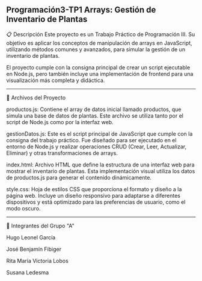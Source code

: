Programación3-TP1 Arrays: Gestión de Inventario de Plantas
---

📋 Descripción
Este proyecto es un Trabajo Práctico de Programación III. Su objetivo es aplicar los conceptos de manipulación de arrays en JavaScript, utilizando métodos comunes y avanzados, para simular la gestión de un inventario de plantas.

El proyecto cumple con la consigna principal de crear un script ejecutable en Node.js, pero también incluye una implementación de frontend para una visualización más completa y didáctica.

---
📂 Archivos del Proyecto

productos.js: Contiene el array de datos inicial llamado productos, que simula una base de datos de plantas. Este archivo se utiliza tanto por el script de Node.js como por la interfaz web.

gestionDatos.js: Este es el script principal de JavaScript que cumple con la consigna del trabajo práctico. Fue diseñado para ser ejecutado en el entorno de Node.js y realizar operaciones CRUD (Crear, Leer, Actualizar, Eliminar) y otras transformaciones de arrays.

index.html: Archivo HTML que define la estructura de una interfaz web para mostrar el inventario de plantas. Esta implementación visual utiliza los datos de productos.js para generar el contenido dinámicamente.

style.css: Hoja de estilos CSS que proporciona el formato y diseño a la página web. Incluye un diseño responsivo para adaptarse a diferentes dispositivos y está optimizado para las preferencias de usuario, como el modo oscuro.

---
👥 Integrantes del Grupo "A"

Hugo Leonel García

José Benjamín Fibiger

Rita María Victoria Lobos

Susana Ledesma
